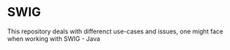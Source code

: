 # SWIG
This repository deals with differenct use-cases and issues, one might face when working with SWIG - Java
